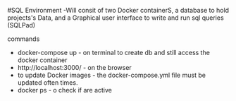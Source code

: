#SQL Environment
-Will consit of two Docker containerS, a database to hold projects's Data, and a Graphical user interface to write and run sql queries (SQLPad)

commands
- docker-compose up - on terminal to create db and still access the docker container
- http://localhost:3000/ - on the browser
- to update Docker images - the docker-compose.yml file must be updated often times.
- docker ps - o check if are active
